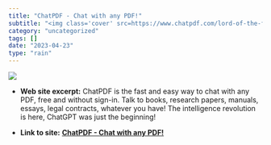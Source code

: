 ```yaml
---
title: "ChatPDF - Chat with any PDF!"
subtitle: "<img class='cover' src=https://www.chatpdf.com/lord-of-the-flies.jpg>"
category: "uncategorized"
tags: []
date: "2023-04-23"
type: "rain"
---
```

<img class="cover" src=https://www.chatpdf.com/lord-of-the-flies.jpg>



* **Web site excerpt:** ChatPDF is the fast and easy way to chat with any PDF, free and without sign-in. Talk to books, research papers, manuals, essays, legal contracts, whatever you have! The intelligence revolution is here, ChatGPT was just the beginning!

* **Link to site:** **[ChatPDF - Chat with any PDF!](https://www.chatpdf.com/)**